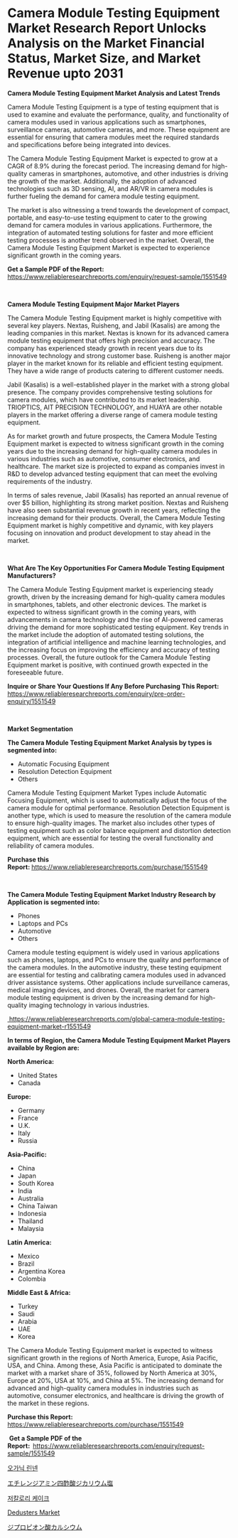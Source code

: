 <p><h1>Camera Module Testing Equipment Market Research Report Unlocks Analysis on the Market Financial Status, Market Size, and Market Revenue upto 2031</h1></p><p><strong>Camera Module Testing Equipment Market Analysis and Latest Trends</strong></p>
<p><p>Camera Module Testing Equipment is a type of testing equipment that is used to examine and evaluate the performance, quality, and functionality of camera modules used in various applications such as smartphones, surveillance cameras, automotive cameras, and more. These equipment are essential for ensuring that camera modules meet the required standards and specifications before being integrated into devices.</p><p>The Camera Module Testing Equipment Market is expected to grow at a CAGR of 8.9% during the forecast period. The increasing demand for high-quality cameras in smartphones, automotive, and other industries is driving the growth of the market. Additionally, the adoption of advanced technologies such as 3D sensing, AI, and AR/VR in camera modules is further fueling the demand for camera module testing equipment.</p><p>The market is also witnessing a trend towards the development of compact, portable, and easy-to-use testing equipment to cater to the growing demand for camera modules in various applications. Furthermore, the integration of automated testing solutions for faster and more efficient testing processes is another trend observed in the market. Overall, the Camera Module Testing Equipment Market is expected to experience significant growth in the coming years.</p></p>
<p><strong>Get a Sample PDF of the Report:&nbsp;</strong> <a href="https://www.reliableresearchreports.com/enquiry/request-sample/1551549">https://www.reliableresearchreports.com/enquiry/request-sample/1551549</a></p>
<p>&nbsp;</p>
<p><strong>Camera Module Testing Equipment Major Market Players</strong></p>
<p><p>The Camera Module Testing Equipment market is highly competitive with several key players. Nextas, Ruisheng, and Jabil (Kasalis) are among the leading companies in this market. Nextas is known for its advanced camera module testing equipment that offers high precision and accuracy. The company has experienced steady growth in recent years due to its innovative technology and strong customer base. Ruisheng is another major player in the market known for its reliable and efficient testing equipment. They have a wide range of products catering to different customer needs.</p><p>Jabil (Kasalis) is a well-established player in the market with a strong global presence. The company provides comprehensive testing solutions for camera modules, which have contributed to its market leadership. TRIOPTICS, AIT PRECISION TECHNOLOGY, and HUAYA are other notable players in the market offering a diverse range of camera module testing equipment.</p><p>As for market growth and future prospects, the Camera Module Testing Equipment market is expected to witness significant growth in the coming years due to the increasing demand for high-quality camera modules in various industries such as automotive, consumer electronics, and healthcare. The market size is projected to expand as companies invest in R&D to develop advanced testing equipment that can meet the evolving requirements of the industry.</p><p>In terms of sales revenue, Jabil (Kasalis) has reported an annual revenue of over $5 billion, highlighting its strong market position. Nextas and Ruisheng have also seen substantial revenue growth in recent years, reflecting the increasing demand for their products. Overall, the Camera Module Testing Equipment market is highly competitive and dynamic, with key players focusing on innovation and product development to stay ahead in the market.</p></p>
<p>&nbsp;</p>
<p><strong>What Are The Key Opportunities For Camera Module Testing Equipment Manufacturers?</strong></p>
<p><p>The Camera Module Testing Equipment market is experiencing steady growth, driven by the increasing demand for high-quality camera modules in smartphones, tablets, and other electronic devices. The market is expected to witness significant growth in the coming years, with advancements in camera technology and the rise of AI-powered cameras driving the demand for more sophisticated testing equipment. Key trends in the market include the adoption of automated testing solutions, the integration of artificial intelligence and machine learning technologies, and the increasing focus on improving the efficiency and accuracy of testing processes. Overall, the future outlook for the Camera Module Testing Equipment market is positive, with continued growth expected in the foreseeable future.</p></p>
<p><strong>Inquire or Share Your Questions If Any Before Purchasing This Report:</strong> <a href="https://www.reliableresearchreports.com/enquiry/pre-order-enquiry/1551549">https://www.reliableresearchreports.com/enquiry/pre-order-enquiry/1551549</a></p>
<p>&nbsp;</p>
<p><strong>Market Segmentation</strong></p>
<p><strong>The Camera Module Testing Equipment Market Analysis by types is segmented into:</strong></p>
<p><ul><li>Automatic Focusing Equipment</li><li>Resolution Detection Equipment</li><li>Others</li></ul></p>
<p><p>Camera Module Testing Equipment Market Types include Automatic Focusing Equipment, which is used to automatically adjust the focus of the camera module for optimal performance. Resolution Detection Equipment is another type, which is used to measure the resolution of the camera module to ensure high-quality images. The market also includes other types of testing equipment such as color balance equipment and distortion detection equipment, which are essential for testing the overall functionality and reliability of camera modules.</p></p>
<p><strong>Purchase this Report:&nbsp;</strong><a href="https://www.reliableresearchreports.com/purchase/1551549">https://www.reliableresearchreports.com/purchase/1551549</a></p>
<p>&nbsp;</p>
<p><strong>The Camera Module Testing Equipment Market Industry Research by Application is segmented into:</strong></p>
<p><ul><li>Phones</li><li>Laptops and PCs</li><li>Automotive</li><li>Others</li></ul></p>
<p><p>Camera module testing equipment is widely used in various applications such as phones, laptops, and PCs to ensure the quality and performance of the camera modules. In the automotive industry, these testing equipment are essential for testing and calibrating camera modules used in advanced driver assistance systems. Other applications include surveillance cameras, medical imaging devices, and drones. Overall, the market for camera module testing equipment is driven by the increasing demand for high-quality imaging technology in various industries.</p></p>
<p><a href="https://www.reliableresearchreports.com/global-camera-module-testing-equipment-market-r1551549">&nbsp;https://www.reliableresearchreports.com/global-camera-module-testing-equipment-market-r1551549</a></p>
<p><strong>In terms of Region, the Camera Module Testing Equipment Market Players available by Region are:</strong></p>
<p>
    <p> <strong> North America: </strong>
        <ul>
            <li>United States</li>
            <li>Canada</li>
        </ul>
        </p> 
    <p> <strong> Europe: </strong>
        <ul>
            <li>Germany</li>
            <li>France</li>
            <li>U.K.</li>
            <li>Italy</li>
            <li>Russia</li>
        </ul>
        </p> 
    <p> <strong> Asia-Pacific: </strong>
        <ul>
            <li>China</li>
            <li>Japan</li>
            <li>South Korea</li>
            <li>India</li>
            <li>Australia</li>
            <li>China Taiwan</li>
            <li>Indonesia</li>
            <li>Thailand</li>
            <li>Malaysia</li>
        </ul>
        </p> 
    <p> <strong> Latin America: </strong>
        <ul>
            <li>Mexico</li>
            <li>Brazil</li>
            <li>Argentina Korea</li>
            <li>Colombia</li>
        </ul>
        </p> 
    <p> <strong> Middle East & Africa: </strong>
        <ul>
            <li>Turkey</li>
            <li>Saudi</li>
            <li>Arabia</li>
            <li>UAE</li>
            <li>Korea</li>
        </ul>
    </p>
    </p>
<p><p>The Camera Module Testing Equipment market is expected to witness significant growth in the regions of North America, Europe, Asia Pacific, USA, and China. Among these, Asia Pacific is anticipated to dominate the market with a market share of 35%, followed by North America at 30%, Europe at 20%, USA at 10%, and China at 5%. The increasing demand for advanced and high-quality camera modules in industries such as automotive, consumer electronics, and healthcare is driving the growth of the market in these regions.</p></p>
<p><strong>Purchase this Report: </strong><a href="https://www.reliableresearchreports.com/purchase/1551549">https://www.reliableresearchreports.com/purchase/1551549</a></p>
<p>&nbsp;<strong>Get a Sample PDF of the Report:&nbsp;&nbsp;</strong><a href="https://www.reliableresearchreports.com/enquiry/request-sample/1551549">https://www.reliableresearchreports.com/enquiry/request-sample/1551549</a></p>
<p><strong></strong></p>
<p><p><a href="https://github.com/royErdmtyan906778/Market-Research-Report-List-2/blob/main/5362965174384.md">오가닉 린넨</a></p><p><a href="https://github.com/mm14022023/Market-Research-Report-List-2/blob/main/3028810161978.md">エチレンジアミン四酢酸ジカリウム塩</a></p><p><a href="https://github.com/valroy852/Market-Research-Report-List-2/blob/main/3251717174385.md">저칼로리 케이크</a></p><p><a href="https://github.com/jsmusil/Market-Research-Report-List-4/blob/main/dedusters-market.md">Dedusters Market</a></p><p><a href="https://github.com/NikitaBruen/Market-Research-Report-List-1/blob/main/3269492161979.md">ジプロピオン酸カルシウム</a></p></p>
